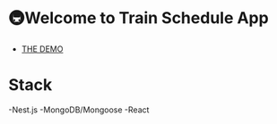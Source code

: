 # 🚇Welcome to Train Schedule App
- [THE DEMO](https://kir8mir.github.io/train-schedule/)

# Stack
 -Nest.js
 -MongoDB/Mongoose
 -React
